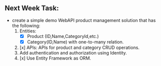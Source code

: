 ## Next Week Task:

- create a simple demo WebAPI product management solution that has the following:
    1. Entities:
        - [x] Product (ID,Name,CategoryId,etc.)
        - [x] Category(ID,Name) with one-to-many relation.
    2. [x] APIs: APIs for product and category CRUD operations.
    3. Add authentication and authorization using Identity.
    4. [x] Use Entity Framework as ORM.